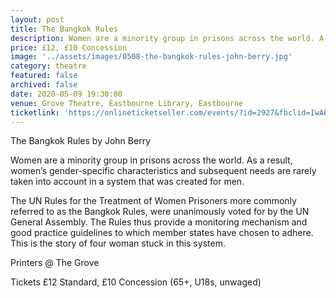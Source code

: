 ```yaml
---
layout: post
title: The Bangkok Rules
description: Women are a minority group in prisons across the world. A play by John Berry. 
price: £12, £10 Concession
image: '../assets/images/0508-the-bangkok-rules-john-berry.jpg'
category: theatre
featured: false
archived: false
date: 2020-05-09 19:30:00
venue: Grove Theatre, Eastbourne Library, Eastbourne
ticketlink: 'https://onlineticketseller.com/events/?id=2927&fbclid=IwAR3VugTp5Sun2RboW0pSwewhRHEYe0tat-pL-ktqm26KcOYzp6povHgl5dM'
---
```


The Bangkok Rules by John Berry

Women are a minority group in prisons across the world. As a result, women’s gender-specific characteristics and subsequent needs are rarely taken into account in a system that was created for men.

The UN Rules for the Treatment of Women Prisoners more commonly referred to as the Bangkok Rules, were unanimously voted for by the UN General Assembly. The Rules thus provide a monitoring mechanism and good practice guidelines to which member states have chosen to adhere. This is the story of four woman stuck in this system.

Printers @ The Grove

Tickets £12 Standard, £10 Concession (65+, U18s, unwaged)